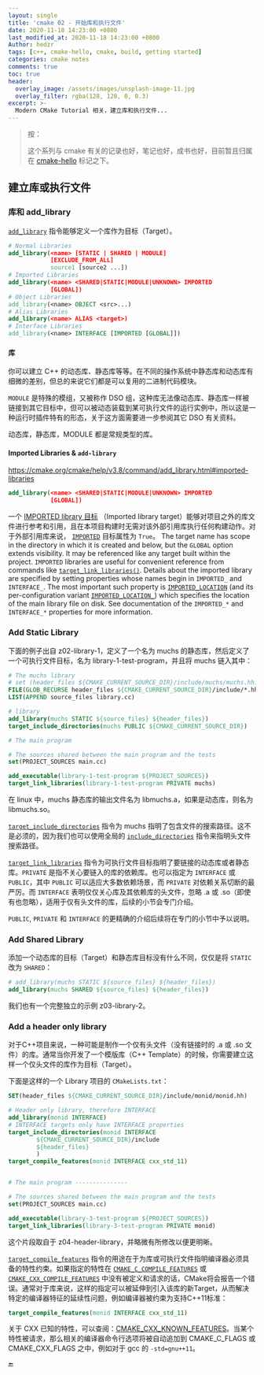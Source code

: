 ```yaml
---
layout: single
title: 'cmake 02 - 开始库和执行文件'
date: 2020-11-18 14:23:00 +0800
last_modified_at: 2020-11-18 14:23:00 +0800
Author: hedzr
tags: [c++, cmake-hello, cmake, build, getting started]
categories: cmake notes
comments: true
toc: true
header:
  overlay_image: /assets/images/unsplash-image-11.jpg
  overlay_filter: rgba(128, 128, 0, 0.3)
excerpt: >-
  Modern CMake Tutorial 相关，建立库和执行文件...
---
```




> 按：
>
> 这个系列与 cmake 有关的记录也好，笔记也好，成书也好，目前暂且归属在 [cmake-hello](/tags/#cmake-hello) 标记之下。



## 建立库或执行文件



### 库和 add_library

[`add_library`](https://cmake.org/cmake/help/v3.8/command/add_library.html) 指令能够定义一个库作为目标（Target）。

```cmake
# Normal Libraries
add_library(<name> [STATIC | SHARED | MODULE]
            [EXCLUDE_FROM_ALL]
            source1 [source2 ...])
# Imported Libraries
add_library(<name> <SHARED|STATIC|MODULE|UNKNOWN> IMPORTED
            [GLOBAL])
# Object Libraries
add_library(<name> OBJECT <src>...)
# Alias Libraries
add_library(<name> ALIAS <target>)
# Interface Libraries
add_library(<name> INTERFACE [IMPORTED [GLOBAL]])
```

#### 库

你可以建立 C++ 的动态库、静态库等等。在不同的操作系统中静态库和动态库有细微的差别，但总的来说它们都是可以复用的二进制代码模块。

`MODULE` 是特殊的模组，又被称作 DSO 组，这种库无法像动态库、静态库一样被链接到其它目标中，但可以被动态装载到某可执行文件的运行实例中，所以这是一种运行时插件特有的形态，关于这方面需要进一步参阅其它 DSO 有关资料。

动态库，静态库，MODULE 都是常规类型的库。



#### Imported Libraries & `add-library`

https://cmake.org/cmake/help/v3.8/command/add_library.html#imported-libraries

```cmake
add_library(<name> <SHARED|STATIC|MODULE|UNKNOWN> IMPORTED
            [GLOBAL])
```

一个 [IMPORTED library 目标](https://cmake.org/cmake/help/v3.8/manual/cmake-buildsystem.7.html#imported-targets) （Imported library target）能够对项目之外的库文件进行参考和引用，且在本项目构建时无需对该外部引用库执行任何构建动作。对于外部引用库来说， [`IMPORTED`](https://cmake.org/cmake/help/v3.8/prop_tgt/IMPORTED.html#prop_tgt:IMPORTED) 目标属性为 `True`。 The target name has scope in the directory in which it is created and below, but the `GLOBAL` option extends visibility. It may be referenced like any target built within the project. `IMPORTED` libraries are useful for convenient reference from commands like [`target_link_libraries()`](https://cmake.org/cmake/help/v3.8/command/target_link_libraries.html#command:target_link_libraries). Details about the imported library are specified by setting properties whose names begin in `IMPORTED_` and `INTERFACE_`. The most important such property is [`IMPORTED_LOCATION`](https://cmake.org/cmake/help/v3.8/prop_tgt/IMPORTED_LOCATION.html#prop_tgt:IMPORTED_LOCATION) (and its per-configuration variant [`IMPORTED_LOCATION_`](https://cmake.org/cmake/help/v3.8/prop_tgt/IMPORTED_LOCATION_CONFIG.html#prop_tgt:IMPORTED_LOCATION_)) which specifies the location of the main library file on disk. See documentation of the `IMPORTED_*` and `INTERFACE_*` properties for more information.









### Add Static Library

下面的例子出自 z02-library-1，定义了一个名为 muchs 的静态库，然后定义了一个可执行文件目标，名为 library-1-test-program，并且将 muchs 链入其中：

```cmake
# The muchs library
# set (header_files ${CMAKE_CURRENT_SOURCE_DIR}/include/muchs/muchs.hh)
FILE(GLOB_RECURSE header_files ${CMAKE_CURRENT_SOURCE_DIR}/include/*.hh)
LIST(APPEND source_files library.cc)

# library
add_library(muchs STATIC ${source_files} ${header_files})
target_include_directories(muchs PUBLIC ${CMAKE_CURRENT_SOURCE_DIR})

# The main program

# The sources shared between the main program and the tests
set(PROJECT_SOURCES main.cc)

add_executable(library-1-test-program ${PROJECT_SOURCES})
target_link_libraries(library-1-test-program PRIVATE muchs)
```

在 linux 中，muchs 静态库的输出文件名为 libmuchs.a，如果是动态库，则名为 libmuchs.so。

[`target_include_directories`](https://cmake.org/cmake/help/v3.8/command/target_include_directories.html)  指令为 muchs 指明了包含文件的搜索路径。这不是必须的，因为我们也可以使用全局的 [`include_directories`](https://cmake.org/cmake/help/v3.8/command/include_directories.html) 指令来指明头文件搜索路径。

[`target_link_libraries`](https://cmake.org/cmake/help/v3.8/command/target_link_libraries.html) 指令为可执行文件目标指明了要链接的动态库或者静态库。`PRIVATE` 是指不关心要链入的库的依赖库。也可以指定为 `INTERFACE` 或 `PUBLIC`，其中 `PUBLIC` 可以适应大多数依赖场景，而 `PRIVATE` 对依赖关系切断的最严厉。而 `INTERFACE` 表明仅仅关心库及其依赖库的头文件，忽略 .a 或 .so（即使有也忽略），适用于仅有头文件的库，后续的小节会专门介绍。

`PUBLIC`, `PRIVATE` 和 `INTERFACE` 的更精确的介绍后续将在专门的小节中予以说明。





### Add Shared Library

添加一个动态库的目标（Target）和静态库目标没有什么不同，仅仅是将 `STATIC` 改为 `SHARED`：

```cmake
# add_library(muchs STATIC ${source_files} ${header_files})
add_library(muchs SHARED ${source_files} ${header_files})
```

我们也有一个完整独立的示例 z03-library-2。





### Add a header only library

对于C++项目来说，一种可能是制作一个仅有头文件（没有链接时的 .a 或 .so 文件）的库。通常当你开发了一个模版库（C++ Template）的时候，你需要建立这样一个仅头文件的库作为目标（Target）。

下面是这样的一个 Library 项目的 `CMakeLists.txt`：

```cmake
SET(header_files ${CMAKE_CURRENT_SOURCE_DIR}/include/monid/monid.hh)

# Header only library, therefore INTERFACE
add_library(monid INTERFACE)
# INTERFACE targets only have INTERFACE properties
target_include_directories(monid INTERFACE
        ${CMAKE_CURRENT_SOURCE_DIR}/include
        ${header_files}
        )
target_compile_features(monid INTERFACE cxx_std_11)


# The main program ---------------

# The sources shared between the main program and the tests
set(PROJECT_SOURCES main.cc)

add_executable(library-3-test-program ${PROJECT_SOURCES})
target_link_libraries(library-3-test-program PRIVATE monid)
```

这个片段取自于 z04-header-library，并略微有所修改以便更明晰。

[`target_compile_features`](https://cmake.org/cmake/help/v3.8/command/target_compile_features.html)  指令的用途在于为库或可执行文件指明编译器必须具备的特性约束。如果指定的特性在 [`CMAKE_C_COMPILE_FEATURES`](https://cmake.org/cmake/help/v3.8/variable/CMAKE_C_COMPILE_FEATURES.html#variable:CMAKE_C_COMPILE_FEATURES) 或 [`CMAKE_CXX_COMPILE_FEATURES`](https://cmake.org/cmake/help/v3.8/variable/CMAKE_CXX_COMPILE_FEATURES.html#variable:CMAKE_CXX_COMPILE_FEATURES) 中没有被定义和请求的话，CMake将会报告一个错误。通常对于库来说，这样的指定可以被延伸到引入该库的新Target，从而解决特定的编译器特征的延续性问题，例如编译器被约束为支持C++11标准：

```cmake
target_compile_features(monid INTERFACE cxx_std_11)
```

关于 CXX 已知的特性，可以查阅：[CMAKE_CXX_KNOWN_FEATURES](https://cmake.org/cmake/help/v3.8/prop_gbl/CMAKE_CXX_KNOWN_FEATURES.html#prop_gbl:CMAKE_CXX_KNOWN_FEATURES)。当某个特性被请求，那么相关的编译器命令行选项将被自动追加到 CMAKE_C_FLAGS 或 CMAKE_CXX_FLAGS 之中，例如对于 gcc 的 `-std=gnu++11`。





















🔚